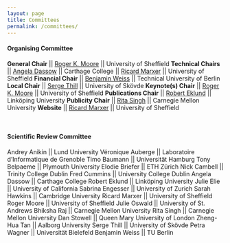 ```yaml
---
layout: page
title: Committees
permalink: /committees/
--- 
```

 
#### Organising Committee   

**General Chair**       || [Roger K. Moore](mailto:r.k.moore@sheffield.ac.uk)  ||       University of Sheffield
**Technical Chairs**    || [Angela Dassow](mailto:adassow@carthage.edu)   ||       Carthage College
                        || [Ricard Marxer](mailto:r.marxer@sheffield.ac.uk)   ||       University of Sheffield
**Financial Chair**     || [Benjamin Weiss](mailto:benjamin.weiss@tu-berlin.de)  ||       Technical University of Berlin
**Local Chair**         || [Serge Thill](mailto:serge.thill@his.se)     ||       University of Skövde
**Keynote(s) Chair**    || [Roger K. Moore](mailto:r.k.moore@sheffield.ac.uk)  ||       University of Sheffield
**Publications Chair**  || [Robert Eklund](mailto:robert@roberteklund.info)   ||       Linköping University
**Publicity Chair**     || [Rita Singh](mailto:rsingh@cs.cmu.edu)      ||       Carnegie Mellon University
**Website**             || [Ricard Marxer](mailto:r.marxer@sheffield.ac.uk)   ||       University of Sheffield

<br/>  
  
#### Scientific Review Committee

Andrey Anikin      ||    Lund University
Véronique Auberge  ||    Laboratoire d’Informatique de Grenoble
Timo Baumann       ||    Universität Hamburg
Tony Belpaeme      ||    Plymouth University
Elodie Briefer     ||    ETH Zürich
Nick Cambell       ||    Trinity College Dublin
Fred Cummins       ||    University College Dublin
Angela Dassow      ||    Carthage College
Robert Eklund      ||    Linköping University
Julie Elie         ||    University of California
Sabrina Engesser   ||    University of Zurich
Sarah Hawkins      ||    Cambridge University
Ricard Marxer      ||    University of Sheffield
Roger Moore        ||    University of Sheffield
Julie Oswald       ||    University of St. Andrews
Bhiksha Raj        ||    Carnegie Mellon University
Rita Singh         ||    Carnegie Mellon University
Dan Stowell        ||    Queen Mary University of London
Zheng-Hua Tan      ||    Aalborg University
Serge Thill        ||    University of Skövde
Petra Wagner       ||    Universität Bielefeld
Benjamin Weiss     ||    TU Berlin